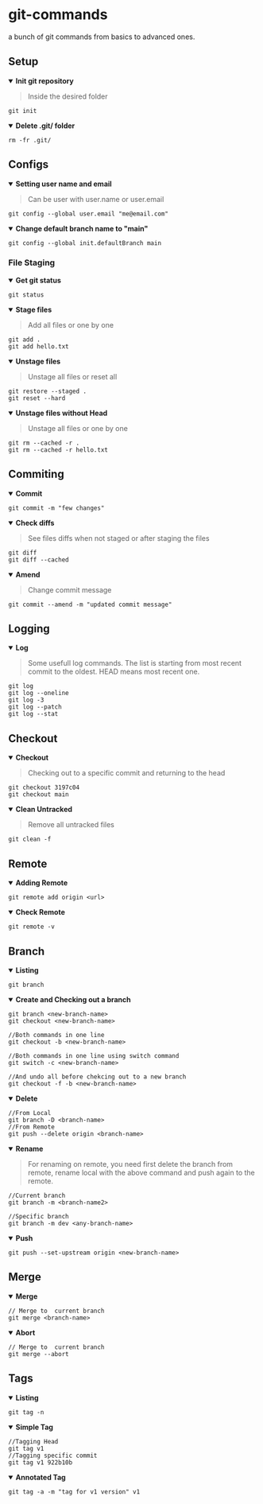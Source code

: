 # git-commands
a bunch of git commands from basics to advanced ones.


## Setup
<details open><summary><b> Init git repository </b></summary>
  
> Inside the desired folder
  
```
git init
```    
</details>

<details open><summary><b> Delete .git/ folder </b></summary>
  
```
rm -fr .git/
```    
</details>


## Configs
<details open><summary><b> Setting user name and email </b></summary>

> Can be user with user.name or user.email

```
git config --global user.email "me@email.com"
```    
</details>

<details open><summary><b> Change default branch name to "main" </b></summary>

```
git config --global init.defaultBranch main
```    
</details>


### File Staging
<details open><summary><b> Get git status </b></summary>

```
git status
```    
</details>

<details open><summary><b> Stage files </b></summary>

> Add all files or one by one
  
```
git add .
git add hello.txt
```    
</details>

<details open><summary><b> Unstage files </b></summary>
  
> Unstage all files or reset all
  
```
git restore --staged .
git reset --hard
```    
</details>


<details open><summary><b> Unstage files without Head </b></summary>

> Unstage all files or one by one
  
```
git rm --cached -r .
git rm --cached -r hello.txt
```    
</details>


## Commiting

<details open><summary><b> Commit </b></summary>
  
```
git commit -m "few changes"
```    
</details>

<details open><summary><b> Check diffs </b></summary>
  
> See files diffs when not staged or after staging the files
  
```
git diff 
git diff --cached
```    
</details>

<details open><summary><b> Amend </b></summary>
  
> Change commit message
  
```
git commit --amend -m "updated commit message"
```    
</details>

## Logging

<details open><summary><b> Log </b></summary>
  
> Some usefull log commands. The list is starting from most recent commit to the oldest. HEAD means most recent one.
  
```
git log
git log --oneline
git log -3 
git log --patch
git log --stat

```    
</details>

## Checkout

<details open><summary><b> Checkout </b></summary>
  
> Checking out to a specific commit and returning to the head
  
```
git checkout 3197c04
git checkout main
```    
</details>

<details open><summary><b> Clean Untracked </b></summary>
  
> Remove all untracked files
  
```
git clean -f
```    
</details>


## Remote

<details open><summary><b> Adding Remote </b></summary>
  
```
git remote add origin <url>
```    
</details>

<details open><summary><b> Check Remote </b></summary>
  
```
git remote -v
```    
</details>
  
## Branch

<details open><summary><b> Listing </b></summary>
  
```
git branch
```    
</details>

<details open><summary><b> Create and Checking out a branch </b></summary>
  
```
git branch <new-branch-name>
git checkout <new-branch-name>
  
//Both commands in one line
git checkout -b <new-branch-name>
  
//Both commands in one line using switch command
git switch -c <new-branch-name>
  
//And undo all before chekcing out to a new branch
git checkout -f -b <new-branch-name>
```    
</details>
  
  
<details open><summary><b> Delete </b></summary>
  
```
//From Local
git branch -D <branch-name>
//From Remote
git push --delete origin <branch-name>
```    
</details>  
  
  
<details open><summary><b> Rename </b></summary>
 
> For renaming on remote, you need first delete the branch from remote, rename local with the above command and push again to the remote.
  
```
//Current branch
git branch -m <branch-name2>
  
//Specific branch  
git branch -m dev <any-branch-name>
```    
</details>  

  
<details open><summary><b> Push </b></summary>
  
```
git push --set-upstream origin <new-branch-name>
```    
</details>  
  

## Merge
  
<details open><summary><b> Merge </b></summary>
  
```
// Merge to  current branch
git merge <branch-name>
```    
</details>  
  
<details open><summary><b> Abort </b></summary>
  
```
// Merge to  current branch
git merge --abort
```    
</details>  
  
  
## Tags
  

<details open><summary><b> Listing </b></summary>
  
```
git tag -n
```    
</details>  
  
<details open><summary><b> Simple Tag </b></summary>
  
```
//Tagging Head
git tag v1
//Tagging specific commit
git tag v1 922b10b
```    
</details>  

<details open><summary><b> Annotated Tag </b></summary>
  
```
git tag -a -m "tag for v1 version" v1  
```    
</details>  
  


  


